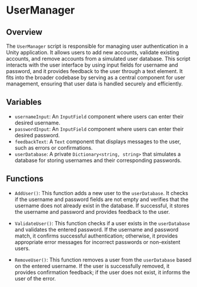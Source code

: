# UserManager

## Overview
The `UserManager` script is responsible for managing user authentication in a Unity application. It allows users to add new accounts, validate existing accounts, and remove accounts from a simulated user database. This script interacts with the user interface by using input fields for username and password, and it provides feedback to the user through a text element. It fits into the broader codebase by serving as a central component for user management, ensuring that user data is handled securely and efficiently.

## Variables
- `usernameInput`: An `InputField` component where users can enter their desired username.
- `passwordInput`: An `InputField` component where users can enter their desired password.
- `feedbackText`: A `Text` component that displays messages to the user, such as errors or confirmations.
- `userDatabase`: A private `Dictionary<string, string>` that simulates a database for storing usernames and their corresponding passwords.

## Functions
- `AddUser()`: This function adds a new user to the `userDatabase`. It checks if the username and password fields are not empty and verifies that the username does not already exist in the database. If successful, it stores the username and password and provides feedback to the user.
  
- `ValidateUser()`: This function checks if a user exists in the `userDatabase` and validates the entered password. If the username and password match, it confirms successful authentication; otherwise, it provides appropriate error messages for incorrect passwords or non-existent users.

- `RemoveUser()`: This function removes a user from the `userDatabase` based on the entered username. If the user is successfully removed, it provides confirmation feedback; if the user does not exist, it informs the user of the error.